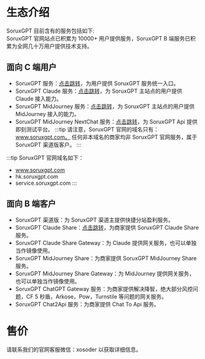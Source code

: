 # 生态介绍

SoruxGPT 目前含有的服务包括如下:  
SoruxGPT 官网站点已积累为 10000+ 用户提供服务，SoruxGPT B 端服务已积累为全网几十万用户提供技术支持。

## 面向 C 端用户
  - SoruxGPT 服务：[点击跳转](https://www.soruxgpt.com)，为用户提供 SoruxGPT 服务统一入口。
  - SoruxGPT Claude 服务：[点击跳转](https://claude-demo.soruxgpt.com)，为 SoruxGPT 主站点的用户提供 Claude 接入能力。
  - SoruxGPT MidJourney 服务：[点击跳转](https://midjourney-demo.soruxgpt.com)，为 SoruxGPT 主站点的用户提供 MidJourney 接入的能力。
  - SoruxGPT MidJourney NextChat 服务：[点击跳转](https://picture.soruxgpt.com)，为 SoruxGPT Api 提供即刻测试平台。
:::tip
  请注意，SoruxGPT 官网的域名只有：www.soruxgpt.com。
  任何非本域名的商家均非 SoruxGPT 官网服务，属于 SoruxGPT 渠道版客户。
:::

:::tip
  SoruxGPT 官网域名如下：
  - www.soruxgpt.com
  - hk.soruxgpt.com
  - service.soruxgpt.com
:::

## 面向 B 端客户
  - SoruxGPT 渠道版：为 SoruxGPT 渠道主提供快捷分站盈利服务。
  - SoruxGPT Claude Share：[点击跳转](https://github.com/SoruxGPT/soruxgpt-claude-share-deploy)，为商家提供 SoruxGPT Claude Share 服务。
  - SoruxGPT Claude Share Gateway：为 Claude 提供网关服务，也可以单独当作镜像使用。
  - SoruxGPT MidJourney Share：为商家提供 SoruxGPT MidJourney Share 服务。
  - SoruxGPT MidJourney Share Gateway：为 MidJourney 提供网关服务，也可以单独当作镜像使用。
  - SoruxGPT ChatGPT Gateway 服务：为商家提供解决降智，绝大部分风控问题，CF 5 秒盾，Arkose，Pow，Turnstile 等问题的网关服务。
  - SoruxGPT Chat2Api 服务：为商家提供 Chat To Api 服务。

# 售价

  请联系我们的官网客服微信：xosoder 以获取详细信息。